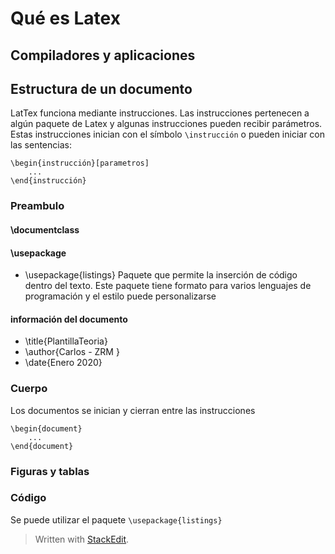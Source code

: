 
# Qué es Latex

## Compiladores y aplicaciones

## Estructura de un documento
LatTex funciona mediante instrucciones. Las instrucciones pertenecen a algún paquete de Latex y algunas instrucciones pueden recibir parámetros. 
Estas instrucciones inician con el símbolo ```\instrucción``` o pueden iniciar con las sentencias: 
```
\begin{instrucción}[parametros]
	...
\end{instrucción}
```

### Preambulo

#### \documentclass
#### \usepackage
- \usepackage{listings}
	Paquete que permite la inserción de código dentro del texto. Este paquete tiene formato para varios lenguajes de programación y el estilo puede personalizarse 
#### información del documento
- \title{PlantillaTeoria}
- \author{Carlos - ZRM }
- \date{Enero 2020}
### Cuerpo
Los documentos se inician y cierran entre las instrucciones 
```
\begin{document}
	...
\end{document}
```



### Figuras y tablas

### Código
Se puede utilizar el paquete ``\usepackage{listings}`` 
> Written with [StackEdit](https://stackedit.io/).
<!--stackedit_data:
eyJoaXN0b3J5IjpbMTU3MjQyNTkxNSw1NjQ3OTgxMDVdfQ==
-->